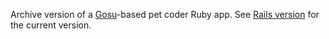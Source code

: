 Archive version of a <a href="https://www.libgosu.org/">Gosu</a>-based pet coder Ruby app. See <a href="https://github.com/krzyzak/pet_coder">Rails version</a> for the current version.
